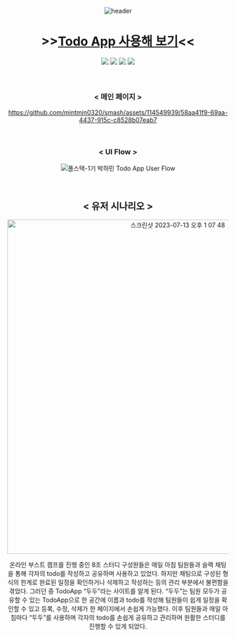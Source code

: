 <div align="center">
  
  ![header](https://capsule-render.vercel.app/api?type=waving&text=TodoApp&height=250&fontColor=FFFFFF&fontSize=60&fontAlignY=40&color=timeGradient)
  
# >>[Todo App 사용해 보기](https://mintmin0320.github.io/Todo_App/)<<

<div>
  <img src="https://img.shields.io/badge/JavaScript-F7DF1E?style=for-the-badge&logo=JavaScript&logoColor=white"/>  
  <img src="https://img.shields.io/badge/Redux-764ABC?style=for-the-badge&logo=Redux&logoColor=white"/>
  <img src="https://img.shields.io/badge/React Router-CA4245?style=for-the-badge&logo=React Router&logoColor=white"/>  
  <img src="https://img.shields.io/badge/styledcomponents-DB7093?style=for-the-badge&logo=styledcomponents&logoColor=white"/> 
</div>
<br/>
<br/>

### < 메인 페이지 >

https://github.com/mintmin0320/smash/assets/114549939/58aa41f9-69aa-4437-915c-c8528b07eab7

<br/>

### < UI Flow >

![풀스택-1기  박하민 Todo App User Flow](https://github.com/mintmin0320/Todo_App/assets/114549939/e6c5c885-b61d-455c-9276-1974653b2971)

<br/>

## < 유저 시나리오 >

<img width="760" alt="스크린샷 2023-07-13 오후 1 07 48" src="https://github.com/mintmin0320/Todo_App/assets/114549939/3d6a12c5-88fd-41d3-847b-72486effbec5">

온라인 부스트 캠프를 진행 중인 8조 스터디 구성원들은 매일 아침 팀원들과 슬랙 채팅을 통해 각자의 todo를 작성하고 공유하며 사용하고 있었다. 하지만 채팅으로 구성된 형식의 한계로 완료된 일정을 확인하거나 삭제하고 작성하는 등의 관리 부분에서 불편함을 겪었다. 그러던 중 TodoApp “두두”라는 사이트를 알게 된다. “두두”는 팀원 모두가 공유할 수 있는 TodoApp으로 한 공간에 이름과 todo를 작성해 팀원들이 쉽게 일정을 확인할 수 있고 등록, 수정, 삭제가 한 페이지에서 손쉽게 가능했다. 이후 팀원들과 매일 아침마다 “두두”를 사용하며 각자의 todo를 손쉽게 공유하고 관리하며 원활한 스터디를 진행할 수 있게 되었다.
</div>
